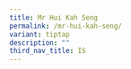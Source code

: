 ```yaml
---
title: Mr Hui Kah Seng
permalink: /mr-hui-kah-seng/
variant: tiptap
description: ""
third_nav_title: IS
---
```

